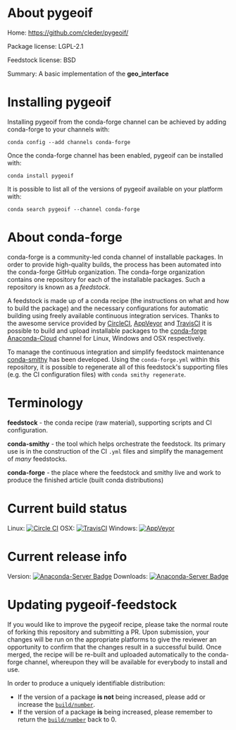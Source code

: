 About pygeoif
=============

Home: https://github.com/cleder/pygeoif/

Package license: LGPL-2.1

Feedstock license: BSD

Summary: A basic implementation of the __geo_interface__



Installing pygeoif
==================

Installing pygeoif from the conda-forge channel can be achieved by adding conda-forge to your channels with:

```
conda config --add channels conda-forge
```

Once the conda-forge channel has been enabled, pygeoif can be installed with:

```
conda install pygeoif
```

It is possible to list all of the versions of pygeoif available on your platform with:

```
conda search pygeoif --channel conda-forge
```


About conda-forge
=================

conda-forge is a community-led conda channel of installable packages.
In order to provide high-quality builds, the process has been automated into the
conda-forge GitHub organization. The conda-forge organization contains one repository 
for each of the installable packages. Such a repository is known as a *feedstock*.

A feedstock is made up of a conda recipe (the instructions on what and how to build
the package) and the necessary configurations for automatic building using freely
available continuous integration services. Thanks to the awesome service provided by
[CircleCI](https://circleci.com/), [AppVeyor](http://www.appveyor.com/)
and [TravisCI](https://travis-ci.org/) it is possible to build and upload installable
packages to the [conda-forge](https://anaconda.org/conda-forge)
[Anaconda-Cloud](http://docs.anaconda.org/) channel for Linux, Windows and OSX respectively.

To manage the continuous integration and simplify feedstock maintenance
[conda-smithy](http://github.com/conda-forge/conda-smithy) has been developed.
Using the ``conda-forge.yml`` within this repository, it is possible to regenerate all of
this feedstock's supporting files (e.g. the CI configuration files) with ``conda smithy regenerate``.


Terminology
===========

**feedstock** - the conda recipe (raw material), supporting scripts and CI configuration.

**conda-smithy** - the tool which helps orchestrate the feedstock.
                   Its primary use is in the construction of the CI ``.yml`` files
                   and simplify the management of *many* feedstocks.

**conda-forge** - the place where the feedstock and smithy live and work to
                  produce the finished article (built conda distributions)

Current build status
====================
Linux: [![Circle CI](https://circleci.com/gh/conda-forge/pygeoif-feedstock.svg?style=svg)](https://circleci.com/gh/conda-forge/pygeoif-feedstock)
OSX: [![TravisCI](https://travis-ci.org/conda-forge/pygeoif-feedstock.svg?branch=master)](https://travis-ci.org/conda-forge/pygeoif-feedstock) 
Windows: [![AppVeyor](https://ci.appveyor.com/api/projects/status/github/conda-forge/pygeoif-feedstock?svg=True)](https://ci.appveyor.com/project/conda-forge/pygeoif-feedstock/branch/master)

Current release info
====================
Version: [![Anaconda-Server Badge](https://anaconda.org/conda-forge/pygeoif/badges/version.svg)](https://anaconda.org/conda-forge/pygeoif)
Downloads: [![Anaconda-Server Badge](https://anaconda.org/conda-forge/pygeoif/badges/downloads.svg)](https://anaconda.org/conda-forge/pygeoif)


Updating pygeoif-feedstock
==========================

If you would like to improve the pygeoif recipe, please take the normal
route of forking this repository and submitting a PR. Upon submission, your changes will
be run on the appropriate platforms to give the reviewer an opportunity to confirm that the
changes result in a successful build. Once merged, the recipe will be re-built and uploaded
automatically to the conda-forge channel, whereupon they will be available for everybody to
install and use.

In order to produce a uniquely identifiable distribution:
 * If the version of a package **is not** being increased, please add or increase
   the [``build/number``](http://conda.pydata.org/docs/building/meta-yaml.html#build-number-and-string). 
 * If the version of a package **is** being increased, please remember to return
   the [``build/number``](http://conda.pydata.org/docs/building/meta-yaml.html#build-number-and-string)
   back to 0.

